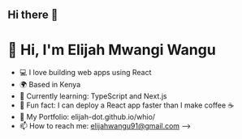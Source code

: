## Hi there 👋
# 👋 Hi, I'm Elijah Mwangi Wangu

- 💻 I love building web apps using React
- 🌍 Based in Kenya
- 🚀 Currently learning: TypeScript and Next.js
- 🧠 Fun fact: I can deploy a React app faster than I make coffee ☕
- 🔗 My Portfolio: elijah-dot.github.io/whio/
- 📫 How to reach me: elijahwangu91@gmail.com -->
